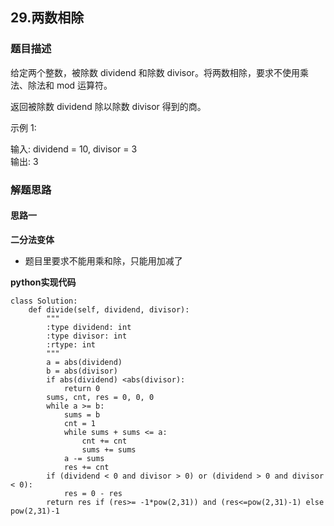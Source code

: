 ## 29.两数相除
### 题目描述
给定两个整数，被除数 dividend 和除数 divisor。将两数相除，要求不使用乘法、除法和 mod 运算符。

返回被除数 dividend 除以除数 divisor 得到的商。

示例 1:

输入: dividend = 10, divisor = 3  
输出: 3


### 解题思路
#### 思路一
**二分法变体**
- 题目里要求不能用乘和除，只能用加减了


**python实现代码**
```
class Solution:
    def divide(self, dividend, divisor):
        """
        :type dividend: int
        :type divisor: int
        :rtype: int
        """
        a = abs(dividend)
        b = abs(divisor)
        if abs(dividend) <abs(divisor):
            return 0
        sums, cnt, res = 0, 0, 0
        while a >= b:
            sums = b
            cnt = 1
            while sums + sums <= a:
                cnt += cnt 
                sums += sums
            a -= sums
            res += cnt
        if (dividend < 0 and divisor > 0) or (dividend > 0 and divisor < 0):
            res = 0 - res
        return res if (res>= -1*pow(2,31)) and (res<=pow(2,31)-1) else pow(2,31)-1

```

